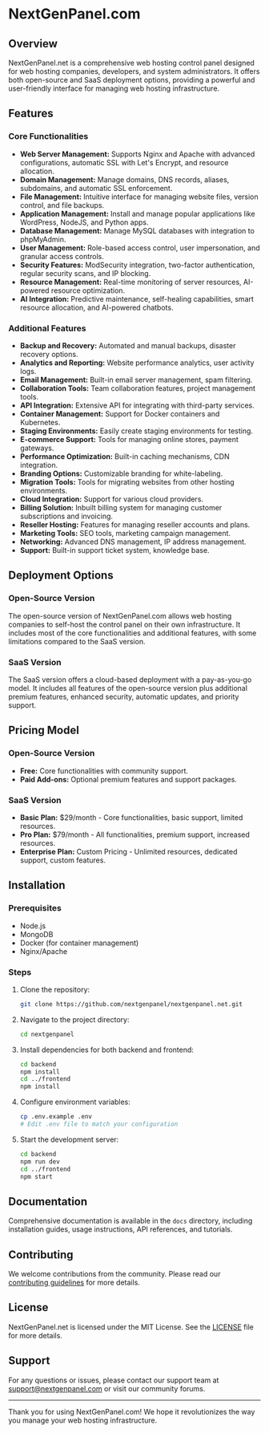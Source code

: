 # NextGenPanel.com

## Overview
NextGenPanel.net is a comprehensive web hosting control panel designed for web hosting companies, developers, and system administrators. It offers both open-source and SaaS deployment options, providing a powerful and user-friendly interface for managing web hosting infrastructure.

## Features

### Core Functionalities
- **Web Server Management:** Supports Nginx and Apache with advanced configurations, automatic SSL with Let's Encrypt, and resource allocation.
- **Domain Management:** Manage domains, DNS records, aliases, subdomains, and automatic SSL enforcement.
- **File Management:** Intuitive interface for managing website files, version control, and file backups.
- **Application Management:** Install and manage popular applications like WordPress, NodeJS, and Python apps.
- **Database Management:** Manage MySQL databases with integration to phpMyAdmin.
- **User Management:** Role-based access control, user impersonation, and granular access controls.
- **Security Features:** ModSecurity integration, two-factor authentication, regular security scans, and IP blocking.
- **Resource Management:** Real-time monitoring of server resources, AI-powered resource optimization.
- **AI Integration:** Predictive maintenance, self-healing capabilities, smart resource allocation, and AI-powered chatbots.

### Additional Features
- **Backup and Recovery:** Automated and manual backups, disaster recovery options.
- **Analytics and Reporting:** Website performance analytics, user activity logs.
- **Email Management:** Built-in email server management, spam filtering.
- **Collaboration Tools:** Team collaboration features, project management tools.
- **API Integration:** Extensive API for integrating with third-party services.
- **Container Management:** Support for Docker containers and Kubernetes.
- **Staging Environments:** Easily create staging environments for testing.
- **E-commerce Support:** Tools for managing online stores, payment gateways.
- **Performance Optimization:** Built-in caching mechanisms, CDN integration.
- **Branding Options:** Customizable branding for white-labeling.
- **Migration Tools:** Tools for migrating websites from other hosting environments.
- **Cloud Integration:** Support for various cloud providers.
- **Billing Solution:** Inbuilt billing system for managing customer subscriptions and invoicing.
- **Reseller Hosting:** Features for managing reseller accounts and plans.
- **Marketing Tools:** SEO tools, marketing campaign management.
- **Networking:** Advanced DNS management, IP address management.
- **Support:** Built-in support ticket system, knowledge base.

## Deployment Options
### Open-Source Version
The open-source version of NextGenPanel.com allows web hosting companies to self-host the control panel on their own infrastructure. It includes most of the core functionalities and additional features, with some limitations compared to the SaaS version.

### SaaS Version
The SaaS version offers a cloud-based deployment with a pay-as-you-go model. It includes all features of the open-source version plus additional premium features, enhanced security, automatic updates, and priority support.

## Pricing Model
### Open-Source Version
- **Free:** Core functionalities with community support.
- **Paid Add-ons:** Optional premium features and support packages.

### SaaS Version
- **Basic Plan:** $29/month - Core functionalities, basic support, limited resources.
- **Pro Plan:** $79/month - All functionalities, premium support, increased resources.
- **Enterprise Plan:** Custom Pricing - Unlimited resources, dedicated support, custom features.

## Installation

### Prerequisites
- Node.js
- MongoDB
- Docker (for container management)
- Nginx/Apache

### Steps
1. Clone the repository:
   ```bash
   git clone https://github.com/nextgenpanel/nextgenpanel.net.git
   ```
2. Navigate to the project directory:
   ```bash
   cd nextgenpanel
   ```
3. Install dependencies for both backend and frontend:
   ```bash
   cd backend
   npm install
   cd ../frontend
   npm install
   ```
4. Configure environment variables:
   ```bash
   cp .env.example .env
   # Edit .env file to match your configuration
   ```
5. Start the development server:
   ```bash
   cd backend
   npm run dev
   cd ../frontend
   npm start
   ```

## Documentation
Comprehensive documentation is available in the `docs` directory, including installation guides, usage instructions, API references, and tutorials.

## Contributing
We welcome contributions from the community. Please read our [contributing guidelines](CONTRIBUTING.md) for more details.

## License
NextGenPanel.net is licensed under the MIT License. See the [LICENSE](LICENSE) file for more details.

## Support
For any questions or issues, please contact our support team at support@nextgenpanel.com or visit our community forums.

---

Thank you for using NextGenPanel.com! We hope it revolutionizes the way you manage your web hosting infrastructure.
